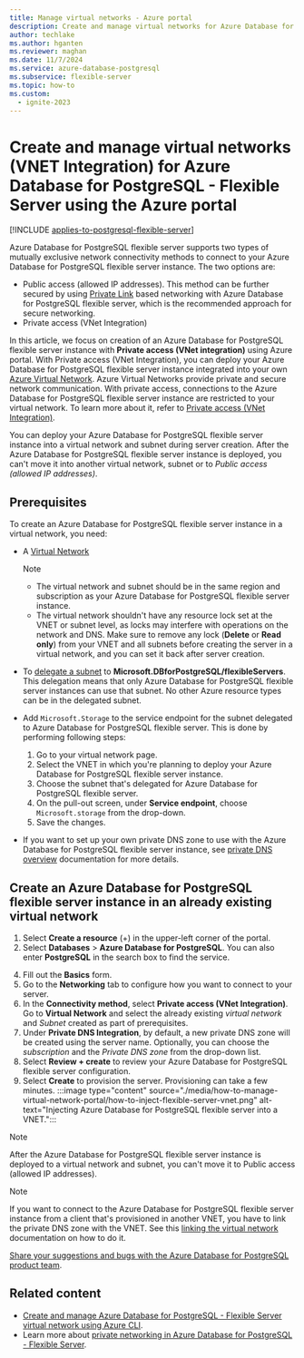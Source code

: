 ```yaml
---
title: Manage virtual networks - Azure portal
description: Create and manage virtual networks for Azure Database for PostgreSQL - Flexible Server using the Azure portal.
author: techlake
ms.author: hganten
ms.reviewer: maghan
ms.date: 11/7/2024
ms.service: azure-database-postgresql
ms.subservice: flexible-server
ms.topic: how-to
ms.custom:
  - ignite-2023
---
```


# Create and manage virtual networks (VNET Integration) for Azure Database for PostgreSQL - Flexible Server using the Azure portal

[!INCLUDE [applies-to-postgresql-flexible-server](~/reusable-content/ce-skilling/azure/includes/postgresql/includes/applies-to-postgresql-flexible-server.md)]

Azure Database for PostgreSQL flexible server supports two types of mutually exclusive network connectivity methods to connect to your Azure Database for PostgreSQL flexible server instance. The two options are:

* Public access (allowed IP addresses). This method can be further secured by using [Private Link](concepts-networking-private-link.md) based networking with Azure Database for PostgreSQL flexible server, which is the recommended approach for secure networking.
* Private access (VNet Integration)

In this article, we focus on creation of an Azure Database for PostgreSQL flexible server instance with **Private access (VNet integration)** using Azure portal. With Private access (VNet Integration), you can deploy your Azure Database for PostgreSQL flexible server instance integrated into your own [Azure Virtual Network](/azure/virtual-network/virtual-networks-overview). Azure Virtual Networks provide private and secure network communication. With private access, connections to the Azure Database for PostgreSQL flexible server instance are restricted to your virtual network. To learn more about it, refer to [Private access (VNet Integration)](concepts-networking-private.md#private-access-virtual-network-integration).

You can deploy your Azure Database for PostgreSQL flexible server instance into a virtual network and subnet during server creation. After the Azure Database for PostgreSQL flexible server instance is deployed, you can't move it into another virtual network, subnet or to *Public access (allowed IP addresses)*.

## Prerequisites
To create an Azure Database for PostgreSQL flexible server instance in a virtual network, you need:
- A [Virtual Network](/azure/virtual-network/quick-create-portal#create-a-virtual-network)
    > [!Note]
    > -  The virtual network and subnet should be in the same region and subscription as your Azure Database for PostgreSQL flexible server instance.
    > -  The virtual network shouldn't have any resource lock set at the VNET or subnet level, as locks may interfere with operations on the network and DNS.  Make sure to remove any lock (**Delete** or **Read only**) from your VNET and all subnets before creating the server in a virtual network, and you can set it back after server creation.

-  To [delegate a subnet](/azure/virtual-network/manage-subnet-delegation#delegate-a-subnet-to-an-azure-service) to **Microsoft.DBforPostgreSQL/flexibleServers**. This delegation means that only Azure Database for PostgreSQL flexible server instances can use that subnet. No other Azure resource types can be in the delegated subnet.
-  Add `Microsoft.Storage` to the service endpoint for the subnet delegated to Azure Database for PostgreSQL flexible server. This is done by performing following steps:
     1. Go to your virtual network page.
     2. Select the VNET in which you're planning to deploy your Azure Database for PostgreSQL flexible server instance.
     3. Choose the subnet that's delegated for Azure Database for PostgreSQL flexible server.
     4. On the pull-out screen, under **Service endpoint**, choose `Microsoft.storage` from the drop-down.
     5. Save the changes.

- If you want to set up your own private DNS zone to use with the Azure Database for PostgreSQL flexible server instance, see [private DNS overview](/azure/dns/private-dns-overview) documentation for more details. 
  
## Create an Azure Database for PostgreSQL flexible server instance in an already existing virtual network

1. Select **Create a resource** (+) in the upper-left corner of the  portal.
2. Select **Databases** > **Azure Database for PostgreSQL**. You can also enter **PostgreSQL** in the search box to find the service.
<!-- no longer happens 3. Select **Flexible server** as the deployment option.-->
4. Fill out the **Basics** form.
5. Go to the **Networking** tab to configure how you want to connect to your server.
6. In the **Connectivity method**, select **Private access (VNet Integration)**. Go to **Virtual Network** and select the already existing *virtual network* and *Subnet* created as part of prerequisites.
7. Under **Private DNS Integration**,  by default, a new private DNS zone will be created using the server name. Optionally, you can choose the *subscription* and the *Private DNS zone* from the drop-down list.
8. Select **Review + create** to review your Azure Database for PostgreSQL flexible server configuration.
9. Select **Create** to provision the server. Provisioning can take a few minutes.
:::image type="content" source="./media/how-to-manage-virtual-network-portal/how-to-inject-flexible-server-vnet.png" alt-text="Injecting Azure Database for PostgreSQL flexible server into a VNET.":::

>[!Note]
> After the Azure Database for PostgreSQL flexible server instance is deployed to a virtual network and subnet, you can't move it to Public access (allowed IP addresses).

>[!Note]
> If you want to connect to the Azure Database for PostgreSQL flexible server instance from a client that's provisioned in another VNET, you have to link the private DNS zone with the VNET. See this [linking the virtual network](/azure/dns/private-dns-getstarted-portal#link-the-virtual-network) documentation on how to do it.

[Share your suggestions and bugs with the Azure Database for PostgreSQL product team](https://aka.ms/pgfeedback).

## Related content

- [Create and manage Azure Database for PostgreSQL - Flexible Server virtual network using Azure CLI](how-to-manage-virtual-network-cli.md).
- Learn more about [private networking in Azure Database for PostgreSQL - Flexible Server](concepts-networking-private.md).
